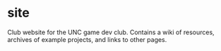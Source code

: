 # site
Club website for the UNC game dev club. Contains a wiki of resources, archives of example projects, and links to other pages.
